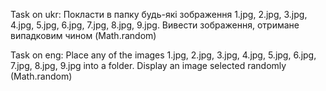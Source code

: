 Task on ukr:
Покласти в папку будь-які зображення 1.jpg, 2.jpg, 3.jpg, 4.jpg, 5.jpg, 6.jpg, 7.jpg, 8.jpg, 9.jpg. Вивести зображення, отримане випадковим чином (Math.random)

Task on eng:
Place any of the images 1.jpg, 2.jpg, 3.jpg, 4.jpg, 5.jpg, 6.jpg, 7.jpg, 8.jpg, 9.jpg into a folder. Display an image selected randomly (Math.random)